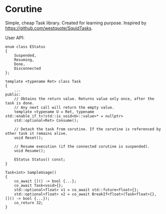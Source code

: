 # Corutine
Simple, cheap Task library. Created for learning purpose. Inspired by https://github.com/westquote/SquidTasks.

User API:

	enum class EStatus
	{
		Suspended,
		Resuming,
		Done,
		Disconnected
	};

	template <typename Ret> class Task
	{
		...
	public:
		// Obtains the return value. Returns value only once, after the task is done. 
		// Any next call will return the empty value. 
		template <typename U = Ret, typename std::enable_if_t<!std::is_void<U>::value>* = nullptr>
		std::optional<Ret> Consume();
  
		// Detach the task from corutine. If the corutine is referenced by other task it remains alive. 
		void Reset();
		
		// Resume execution (if the connected corutine is suspended).
		void Resume();
		
		EStatus Status() const;
	}

	Task<int> SampleUsage() 
	{ 
		co_await []() -> bool {...};
		co_await Task<void>{};
		std::optional<float> v1 = co_await std::future<float>{};
		std::optional<float> v2 = co_await BreakIf<float>(Task<float>{}, []() -> bool {...});
		co_return 32; 
	}

  
